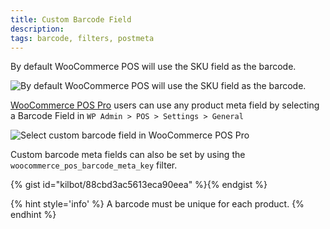 ```yaml
---
title: Custom Barcode Field
description:  
tags: barcode, filters, postmeta
---
```


By default WooCommerce POS will use the SKU field as the barcode.

![By default WooCommerce POS will use the SKU field as the barcode. ](http://wcpos.com/wp-content/uploads/2016/06/product-sku.png "By default WooCommerce POS will use the SKU field as the barcode")

[WooCommerce POS Pro](http://wcpos.com/pro) users can use any product meta field by selecting a Barcode Field in `WP Admin > POS > Settings > General`

![Select custom barcode field in WooCommerce POS Pro](http://wcpos.com/wp-content/uploads/2016/06/select-custom-barcode-field.png "Select custom barcode field in WooCommerce POS Pro")

Custom barcode meta fields can also be set by using the `woocommerce_pos_barcode_meta_key` filter. 

{% gist id="kilbot/88cbd3ac5613eca90eea" %}{% endgist %}

{% hint style='info' %}
A barcode must be unique for each product.
{% endhint %}